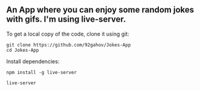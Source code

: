 ## An App where you can enjoy some random jokes with gifs. I'm using live-server.

To get a local copy of the code, clone it using git:

```
git clone https://github.com/92gahov/Jokes-App
cd Jokes-App
```

Install dependencies:

```
npm install -g live-server
```

```
live-server
```

